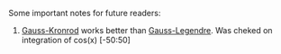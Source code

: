 Some important notes for future readers:
1) [Gauss-Kronrod](https://www.boost.org/doc/libs/master/libs/math/doc/html/math_toolkit/gauss_kronrod.html) works better than [Gauss-Legendre](https://www.boost.org/doc/libs/1_66_0/libs/math/doc/html/math_toolkit/gauss.html). Was cheked on integration of cos(x) [-50:50]
